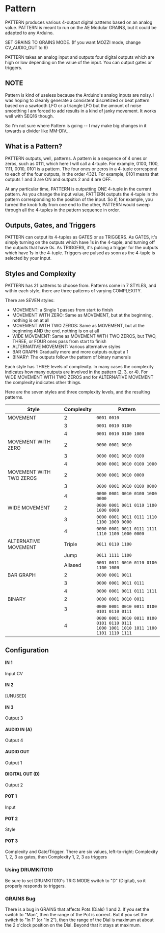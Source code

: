 # Pattern

PATTERN produces various 4-output digital patterns based on an analog value.  PATTERN is meant to run on the AE Modular GRAINS, but it could be adapted to any Arduino.

SET GRAINS TO GRAINS MODE.  (If you want MOZZI mode, change CV_AUDIO_OUT to 9)

PATTERN takes an analog input and outputs four digital outputs which are high or low depending on the value of the input.  You can output gates or triggers.

## NOTE

Pattern is kind of useless because the Arduino's analog inputs are noisy.  I was hoping to cleanly generate a consistent discretized or beat pattern based on a sawtooth LFO or a triangle LFO but the amount of noise smoothing I am forced to add results in a kind of janky movement.  It works well with SEQ16 though.

So I'm not sure where Pattern is going -- I may make big changes in it towards a divider like MM-DIV...

## What is a Pattern?

PATTERN outputs, well, patterns.  A pattern is a sequence of 4 ones or zeros, such as 0111, which here I will call a 4-tuple.  For example, 0100, 1100, 1111, 0010, 0101 is a pattern. The four ones or zeros in a 4-tuple correspond to each of the four outputs, in the order 4321.  For example, 0101 means that outputs 1 and 3 are ON and outputs 2 and 4 are OFF.

At any particular time, PATTERN is outputting ONE 4-tuple in the current pattern.  As you change the input value, PATTERN outputs the 4-tuple in the pattern corresponding to the position of the input.  So if, for example, you turned the knob fully from one end to the other, PATTERN would sweep through all the 4-tuples in the pattern sequence in order.


## Outputs, Gates, and Triggers 

PATTERN can output its 4-tuples as GATES or as TRIGGERS.  As GATES, it's simply turning on the outputs which have 1s in the 4-tuple, and turning off the outputs that have 0s.  As TRIGGERS, it's pulsing a trigger for the outputs which have 1s in the 4-tuple.  Triggers are pulsed as soon as the 4-tuple is selected by your input.

## Styles and Complexity

PATTERN has 21 patterns to choose from.  Patterns come in 7 STYLES, and within each style, there are three patterns of varying COMPLEXITY.

There are SEVEN styles:

- MOVEMENT: a Single 1 passes from start to finish
- MOVEMENT WITH ZERO: Same as MOVEMENT, but at the beginning, nothing is on at all
- MOVEMENT WITH TWO ZEROS: Same as MOVEMENT, but at the beginning AND the end, nothing is on at all
- WIDE MOVEMENT: Same as MOVEMENT WITH TWO ZEROS, but TWO, THREE, or FOUR ones pass from start to finish
- ALTERNATIVE MOVEMENT: Various alternative styles
- BAR GRAPH: Gradually more and more outputs output a 1
- BINARY: The outputs follow the pattern of binary numerals

Each style has THREE levels of complexity.  In many cases the complexity indicates how many
outputs are involved in the pattern (2, 3, or 4).  For WIDE MOVEMENT WITH TWO ZEROS and for
ALTERNATIVE MOVEMENT the complexity indicates other things.

Here are the seven styles and three complexity levels, and the resulting patterns.

| Style                   | Complexity | Pattern                                                                     |
| ----------------------- | ---------- | --------------------------------------------------------------------------- |
| MOVEMENT                | 2          | ``0001 0010`` |
|                         | 3          | ``0001 0010 0100`` |
|                         | 4          | ``0001 0010 0100 1000`` |
| MOVEMENT WITH ZERO      | 2          | ``0000 0001 0010`` |
|                         | 3          | ``0000 0001 0010 0100`` |
|                         | 4          | ``0000 0001 0010 0100 1000`` |
| MOVEMENT WITH TWO ZEROS | 2          | ``0000 0001 0010 0000`` |
|                         | 3          | ``0000 0001 0010 0100 0000`` |
|                         | 4          | ``0000 0001 0010 0100 1000 0000`` |
| WIDE MOVEMENT           | 2          | ``0000 0001 0011 0110 1100 1000 0000`` |
|                         | 3          | ``0000 0001 0011 0111 1110 1100 1000 0000`` |
|                         | 4          | ``0000 0001 0011 0111 1111 1110 1100 1000 0000`` |
| ALTERNATIVE MOVEMENT    | Triple     | ``0011 0110 1100`` |
|                         | Jump       | ``0011 1111 1100`` |
|                         | Aliased    | ``0001 0011 0010 0110 0100 1100 1000`` |
| BAR GRAPH               | 2          | ``0000 0001 0011`` |
|                         | 3          | ``0000 0001 0011 0111`` |
|                         | 4          | ``0000 0001 0011 0111 1111`` |
| BINARY                  | 2          | ``0000 0001 0010 0011`` |
|                         | 3          | ``0000 0001 0010 0011 0100 0101 0110 0111`` |
|                         | 4          | ``0000 0001 0010 0011 0100 0101 0110 0111`` <br> ``1000 1001 1010 1011 1100 1101 1110 1111`` |


## Configuration

#### IN 1
Input CV
#### IN 2
[UNUSED]
#### IN 3
Output 3
#### AUDIO IN (A)
Output 4
#### AUDIO OUT
Output 1
#### DIGITAL OUT (D) 
Output 2
#### POT 1
Input
#### POT 2
Style
#### POT 3
Complexity and Gate/Trigger. There are six values, left-to-right: Complexity 1, 2, 3 as gates, then Complexity 1, 2, 3 as triggers

### Using DRUMKIT010

Be sure to set DRUMKIT010's TRIG MODE switch to "D" (Digital), so it properly responds to triggers.

### GRAINS Bug

There is a bug in GRAINS that affects Pots (Dials) 1 and 2.  If you set the switch to "Man", then the range of the Pot is correct.  But if you set the switch to "In 1" (or "In 2"), then the range of the Dial is maximum at about the 2 o'clock position on the Dial.  Beyond that it stays at maximum.


